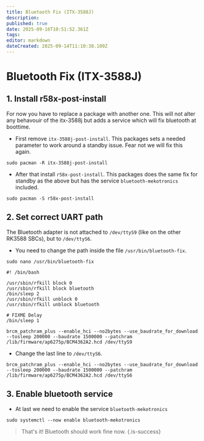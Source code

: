 ```yaml
---
title: Bluetooth Fix (ITX-3588J)
description: 
published: true
date: 2025-09-16T10:51:52.361Z
tags: 
editor: markdown
dateCreated: 2025-09-14T11:10:38.109Z
---
```


# Bluetooth Fix (ITX-3588J)
## 1. Install r58x-post-install
For now you have to replace a package with another one. This will not alter any behavouir of the itx-3588j but adds a service which will fix bluetooth at boottime.

- First remove `itx-3588j-post-install`. This packages sets a needed parameter to work around a standby issue. Fear not we will fix this again.
```
sudo pacman -R itx-3588j-post-install
```

- After that install `r58x-post-install`. This packages does the same fix for standby as the above but has the service `bluetooth-mekotronics` included.

```
sudo pacman -S r58x-post-install
```

## 2. Set correct UART path
The Bluetooth adapter is not attached to `/dev/ttyS9` (like on the other RK3588 SBCs), but to `/dev/ttyS6`. 
- You need to change the path inside the file `/usr/bin/bluetooth-fix`.
```
sudo nano /usr/bin/bluetooth-fix
```
```
#! /bin/bash

/usr/sbin/rfkill block 0
/usr/sbin/rfkill block bluetooth
/bin/sleep 2
/usr/sbin/rfkill unblock 0
/usr/sbin/rfkill unblock bluetooth

# FIXME Delay
/bin/sleep 1

brcm_patchram_plus --enable_hci --no2bytes --use_baudrate_for_download --tosleep 200000 --baudrate 1500000 --patchram /lib/firmware/ap6275p/BCM4362A2.hcd /dev/ttyS9
```

- Change the last line to `/dev/ttyS6`.

```
brcm_patchram_plus --enable_hci --no2bytes --use_baudrate_for_download --tosleep 200000 --baudrate 1500000 --patchram /lib/firmware/ap6275p/BCM4362A2.hcd /dev/ttyS6
```

## 3. Enable bluetooth service
- At last we need to enable the service `bluetooth-mekotronics`

```
sudo systemctl --now enable bluetooth-mekotronics
```

> That's it! Bluetooth should work fine now.
{.is-success}
